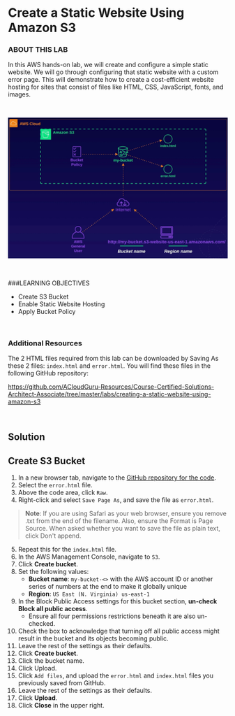 # Create a Static Website Using Amazon S3

### ABOUT THIS LAB
In this AWS hands-on lab, we will create and configure a simple static website. We will go through configuring that static website with a custom error page. This will demonstrate how to create a cost-efficient website hosting for sites that consist of files like HTML, CSS, JavaScript, fonts, and images.

<br>

![](../img/4.1.LabDiagram.png)

<br>

###LEARNING OBJECTIVES
- Create S3 Bucket
- Enable Static Website Hosting
- Apply Bucket Policy

<br>

### Additional Resources

The 2 HTML files required from this lab can be downloaded by Saving As these 2 files: `index.html` and `error.html`.
You will find these files in the following GitHub repository: 

https://github.com/ACloudGuru-Resources/Course-Certified-Solutions-Architect-Associate/tree/master/labs/creating-a-static-website-using-amazon-s3

<br>

## Solution

## Create S3 Bucket

1. In a new browser tab, navigate to the [GitHub repository for the code](https://github.com/ACloudGuru-Resources/Course-Certified-Solutions-Architect-Associate/tree/master/labs/creating-a-static-website-using-amazon-s3).
2. Select the `error.html` file.
3. Above the code area, click `Raw`.
4. Right-click and select `Save Page As`, and save the file as `error.html`.

> **Note**: If you are using Safari as your web browser, ensure you remove .txt from the end of the filename. Also, ensure the Format is Page Source. When asked whether you want to save the file as plain text, click Don't append.
5. Repeat this for the `index.html` file.
6. In the AWS Management Console, navigate to `S3`.
7. Click **Create bucket**.
8. Set the following values:
    - **Bucket name**: `my-bucket-<>` with the AWS account ID or another series of numbers at the end to make it globally unique
    - **Region**: `US East (N. Virginia) us-east-1`
9. In the Block Public Access settings for this bucket section, **un-check Block all public access**.
   - Ensure all four permissions restrictions beneath it are also un-checked.
10. Check the box to acknowledge that turning off all public access might result in the bucket and its objects becoming public.
11. Leave the rest of the settings as their defaults.
12. Click **Create bucket**.
13. Click the bucket name.
14. Click Upload.
15. Click `Add files`, and upload the `error.html` and `index.html` files you previously saved from GitHub.
16. Leave the rest of the settings as their defaults.
17. Click **Upload**.
18. Click **Close** in the upper right.

